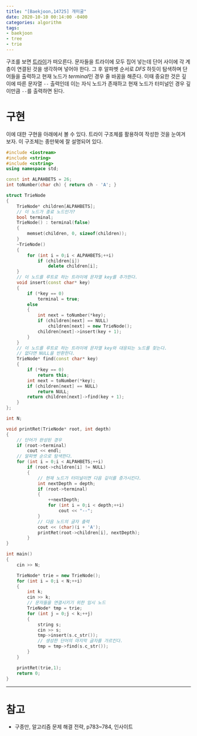 ```yaml
---
title: "[Baekjoon,14725] 개미굴"
date: 2020-10-10 00:14:00 -0400
categories: algorithm 
tags:
- baekjoon 
- tree
- trie
---
```


구조를 보면 [트라이](https://www.crocus.co.kr/1053)가 떠오른다. 
문자들을 트라이에 모두 집어 넣는데 단어 사이에 각 계층이 연결된 것을 생각하며 넣어야 한다. 
그 후 알파벳 순서로 $DFS$ 하듯이 탐색하며 단어들을 출력하고 현재 노드가 $terminal$인 경우 줄 바꿈을 해준다. 
이때 중요한 것은 깊이에 따른 문자열 `--` 출력인데 이는 자식 노드가 존재하고 현재 노드가 터미널인 경우 깊이만큼 `--`를 출력하면 된다. 

# 구현 
이에 대한 구현을 아래에서 볼 수 있다. 트라이 구조체를 활용하여 작성한 것을 눈여겨 보자. 이 구조체는 종만북에 잘 설명되어 있다. 
```cpp
#include <iostream>
#include <string>
#include <cstring>
using namespace std;

const int ALPAHBETS = 26;
int toNumber(char ch) { return ch - 'A'; }

struct TrieNode
{
	TrieNode* children[ALPAHBETS];
	// 이 노드가 종료 노드인가?
	bool terminal;
	TrieNode() : terminal(false)
	{
		memset(children, 0, sizeof(children));
	}
	~TrieNode()
	{
		for (int i = 0;i < ALPAHBETS;++i)
			if (children[i])
				delete children[i];
	}
	// 이 노드를 루트로 하는 트라이에 문자열 key를 추가한다.
	void insert(const char* key)
	{
		if (*key == 0)
			terminal = true;
		else
		{
			int next = toNumber(*key);
			if (children[next] == NULL)
				children[next] = new TrieNode();
			children[next]->insert(key + 1);
		}
	}
	// 이 노드를 루트로 하는 트라이에 문자열 key와 대응되는 노드를 찾는다.
	// 없다면 NULL을 반환한다.
	TrieNode* find(const char* key)
	{
		if (*key == 0)
			return this;
		int next = toNumber(*key);
		if (children[next] == NULL)
			return NULL;
		return children[next]->find(key + 1);
	}
};

int N;

void printRet(TrieNode* root, int depth)
{
	// 단어가 완성된 경우
	if (root->terminal)
		cout << endl;
	// 알파벳 순으로 탐색한다. 
	for (int i = 0;i < ALPAHBETS;++i)
		if (root->children[i] != NULL)
		{
			// 현재 노드가 터미널이면 다음 깊이를 증가시킨다. 
			int nextDepth = depth;
			if (root->terminal)
			{
				++nextDepth;
				for (int i = 0;i < depth;++i)
					cout << "--";
			}
			// 다음 노드의 글자 출력 
			cout << (char)(i + 'A');
			printRet(root->children[i], nextDepth);
		}
}

int main()
{
	cin >> N;

	TrieNode* trie = new TrieNode();
	for (int i = 0;i < N;++i)
	{
		int k;
		cin >> k;
		// 문자들을 연결시키기 위한 임시 노드
		TrieNode* tmp = trie;
		for (int j = 0;j < k;++j)
		{
			string s;
			cin >> s;
			tmp->insert(s.c_str());
			// 생성한 단어의 마지막 글자를 가르킨다. 
			tmp = tmp->find(s.c_str());
		}
	}

	printRet(trie,1);
	return 0;
}
```

---

# 참고 
- 구종만, 알고리즘 문제 해결 전략, p783~784, 인사이트
